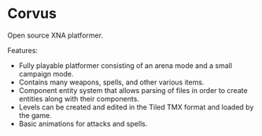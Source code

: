 Corvus
======

Open source XNA platformer.

Features:
- Fully playable platformer consisting of an arena mode and a small campaign mode.
- Contains many weapons, spells, and other various items.
- Component entity system that allows parsing of files in order to create entities along with their components.
- Levels can be created and edited in the Tiled TMX format and loaded by the game.
- Basic animations for attacks and spells.



